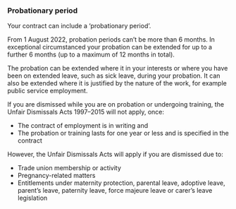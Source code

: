 ###  Probationary period

Your contract can include a ‘probationary period’.

From 1 August 2022, probation periods can’t be more than 6 months. In
exceptional circumstanced your probation can be extended for up to a further 6
months (up to a maximum of 12 months in total).

The probation can be extended where it in your interests or where you have
been on extended leave, such as sick leave, during your probation. It can also
be extended where it is justified by the nature of the work, for example
public service employment.

If you are dismissed while you are on probation or undergoing training, the
Unfair Dismissals Acts 1997–2015 will not apply, once:

  * The contract of employment is in writing and 
  * The probation or training lasts for one year or less and is specified in the contract 

However, the Unfair Dismissals Acts will apply if you are dismissed due to:

  * Trade union membership or activity 
  * Pregnancy-related matters 
  * Entitlements under maternity protection, parental leave, adoptive leave, parent’s leave, paternity leave, force majeure leave or carer’s leave legislation 

